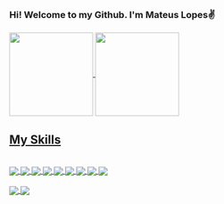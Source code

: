 ### Hi! Welcome to my Github. I'm Mateus Lopes✌️

<div>
  <a href="https://github.com/MateusLopesDev">
  <img height="150em" align="center" src="https://github-readme-stats.vercel.app/api?username=MateusLopesDev&show_icons=true&include_all_commits-true&count_private=true&theme=tokyonight"/>
  <img height="150em" align="center" src="https://github-readme-stats.vercel.app/api/top-langs?username=MateusLopesDev&layout=compact&langs_count=10&theme=tokyonight"/>
</div>
  
## My Skills 
<div style="display: inline_block"> <br>
  <img align="center" src="https://img.shields.io/badge/HTML5-E34F26?style=for-the-badge&logo=html5&logoColor=white"/>
  <img align="center" src="https://img.shields.io/badge/CSS3-1572B6?style=for-the-badge&logo=css3&logoColor=white"/>
  <img align="center" src="https://img.shields.io/badge/JavaScript-F7DF1E?style=for-the-badge&logo=javascript&logoColor=black"/>
  <img align="center" src="https://img.shields.io/badge/TypeScript-007ACC?style=for-the-badge&logo=typescript&logoColor=white"/>
  <img align="center" src="https://img.shields.io/badge/Vue.js-35495E?style=for-the-badge&logo=vue.js&logoColor=4FC08D"/>
  <img align="center" src="https://img.shields.io/badge/Angular-DD0031?style=for-the-badge&logo=angular&logoColor=white"/>
  <img align="center" src="https://img.shields.io/badge/Flutter-02569B?style=for-the-badge&logo=flutter&logoColor=white"/>
  <img align="center" src="https://img.shields.io/badge/Java-ED8B00?style=for-the-badge&logo=java&logoColor=white"/>
  <img align="center" src="https://img.shields.io/badge/Spring-6DB33F?style=for-the-badge&logo=spring&logoColor=white"/>
</div>
<div style="display: inline_block"> <br>
  <img align="center" src="https://img.shields.io/badge/Oracle-F80000?style=for-the-badge&logo=oracle&logoColor=white"/>
  <img align="center" src="https://img.shields.io/badge/MySQL-005C84?style=for-the-badge&logo=mysql&logoColor=white"/>
</div>
